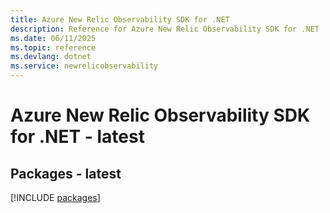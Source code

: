 ```yaml
---
title: Azure New Relic Observability SDK for .NET
description: Reference for Azure New Relic Observability SDK for .NET
ms.date: 06/11/2025
ms.topic: reference
ms.devlang: dotnet
ms.service: newrelicobservability
---
```

# Azure New Relic Observability SDK for .NET - latest
## Packages - latest
[!INCLUDE [packages](new-relic-observability-index.md)]